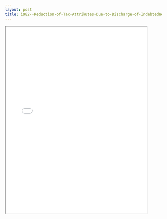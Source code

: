 ```yaml
---
layout: post
title: i982--Reduction-of-Tax-Attributes-Due-to-Discharge-of-Indebtedness-Section-1082-Basis-Adjustment
---
```


<div class="pdf-container">
<iframe src="/ea/assets/pdfs/i982--Reduction-of-Tax-Attributes-Due-to-Discharge-of-Indebtedness-Section-1082-Basis-Adjustment.pdf" height="600" width="90%" allowFullScreen="true"></iframe>
</div>

